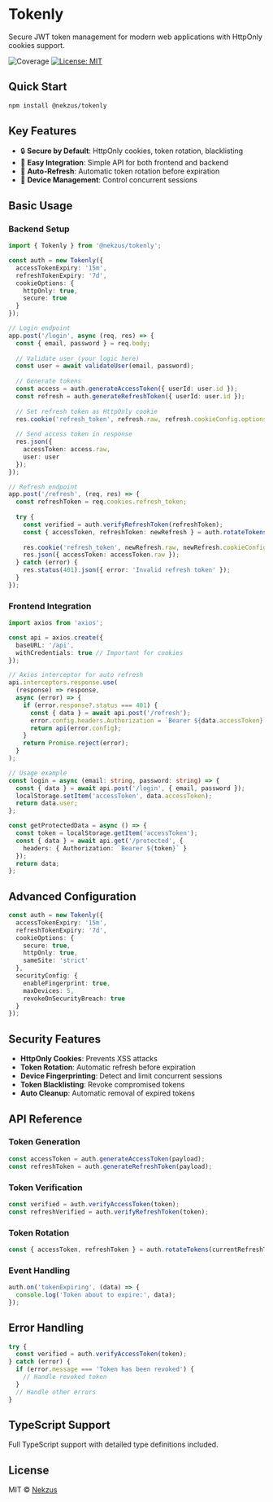 # Tokenly

Secure JWT token management for modern web applications with HttpOnly cookies support.

![Coverage](https://img.shields.io/badge/coverage-98%25-brightgreen.svg)
[![License: MIT](https://img.shields.io/badge/License-MIT-yellow.svg)](https://opensource.org/licenses/MIT)

## Quick Start

```bash
npm install @nekzus/tokenly
```

## Key Features

- 🔒 **Secure by Default**: HttpOnly cookies, token rotation, blacklisting
- 🚀 **Easy Integration**: Simple API for both frontend and backend
- 🔄 **Auto-Refresh**: Automatic token rotation before expiration
- 📱 **Device Management**: Control concurrent sessions

## Basic Usage

### Backend Setup
```typescript
import { Tokenly } from '@nekzus/tokenly';

const auth = new Tokenly({
  accessTokenExpiry: '15m',
  refreshTokenExpiry: '7d',
  cookieOptions: {
    httpOnly: true,
    secure: true
  }
});

// Login endpoint
app.post('/login', async (req, res) => {
  const { email, password } = req.body;
  
  // Validate user (your logic here)
  const user = await validateUser(email, password);
  
  // Generate tokens
  const access = auth.generateAccessToken({ userId: user.id });
  const refresh = auth.generateRefreshToken({ userId: user.id });
  
  // Set refresh token as HttpOnly cookie
  res.cookie('refresh_token', refresh.raw, refresh.cookieConfig.options);
  
  // Send access token in response
  res.json({ 
    accessToken: access.raw,
    user: user 
  });
});

// Refresh endpoint
app.post('/refresh', (req, res) => {
  const refreshToken = req.cookies.refresh_token;
  
  try {
    const verified = auth.verifyRefreshToken(refreshToken);
    const { accessToken, refreshToken: newRefresh } = auth.rotateTokens(refreshToken);
    
    res.cookie('refresh_token', newRefresh.raw, newRefresh.cookieConfig.options);
    res.json({ accessToken: accessToken.raw });
  } catch (error) {
    res.status(401).json({ error: 'Invalid refresh token' });
  }
});
```

### Frontend Integration
```typescript
import axios from 'axios';

const api = axios.create({
  baseURL: '/api',
  withCredentials: true // Important for cookies
});

// Axios interceptor for auto refresh
api.interceptors.response.use(
  (response) => response,
  async (error) => {
    if (error.response?.status === 401) {
      const { data } = await api.post('/refresh');
      error.config.headers.Authorization = `Bearer ${data.accessToken}`;
      return api(error.config);
    }
    return Promise.reject(error);
  }
);

// Usage example
const login = async (email: string, password: string) => {
  const { data } = await api.post('/login', { email, password });
  localStorage.setItem('accessToken', data.accessToken);
  return data.user;
};

const getProtectedData = async () => {
  const token = localStorage.getItem('accessToken');
  const { data } = await api.get('/protected', {
    headers: { Authorization: `Bearer ${token}` }
  });
  return data;
};
```

## Advanced Configuration

```typescript
const auth = new Tokenly({
  accessTokenExpiry: '15m',
  refreshTokenExpiry: '7d',
  cookieOptions: {
    secure: true,
    httpOnly: true,
    sameSite: 'strict'
  },
  securityConfig: {
    enableFingerprint: true,
    maxDevices: 5,
    revokeOnSecurityBreach: true
  }
});
```

## Security Features

- **HttpOnly Cookies**: Prevents XSS attacks
- **Token Rotation**: Automatic refresh before expiration
- **Device Fingerprinting**: Detect and limit concurrent sessions
- **Token Blacklisting**: Revoke compromised tokens
- **Auto Cleanup**: Automatic removal of expired tokens

## API Reference

### Token Generation
```typescript
const accessToken = auth.generateAccessToken(payload);
const refreshToken = auth.generateRefreshToken(payload);
```

### Token Verification
```typescript
const verified = auth.verifyAccessToken(token);
const refreshVerified = auth.verifyRefreshToken(token);
```

### Token Rotation
```typescript
const { accessToken, refreshToken } = auth.rotateTokens(currentRefreshToken);
```

### Event Handling
```typescript
auth.on('tokenExpiring', (data) => {
  console.log('Token about to expire:', data);
});
```

## Error Handling

```typescript
try {
  const verified = auth.verifyAccessToken(token);
} catch (error) {
  if (error.message === 'Token has been revoked') {
    // Handle revoked token
  }
  // Handle other errors
}
```

## TypeScript Support

Full TypeScript support with detailed type definitions included.

## License

MIT © [Nekzus](https://github.com/Nekzus)


